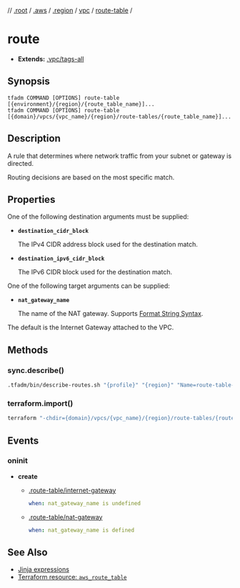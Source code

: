 // [.root] / [.aws] / [.region] / [vpc] / [route-table] /

# route

- **Extends:** [.vpc/tags-all](.vpc/tags-all.md)

## Synopsis

```
tfadm COMMAND [OPTIONS] route-table [{environment}/{region}/{route_table_name}]...
tfadm COMMAND [OPTIONS] route-table [{domain}/vpcs/{vpc_name}/{region}/route-tables/{route_table_name}]...
```

## Description

A rule that determines where network traffic from your subnet or gateway is directed.

Routing decisions are based on the most specific match.

## Properties

One of the following destination arguments must be supplied:

- **`destination_cidr_block`**

  The IPv4 CIDR address block used for the destination match.

- **`destination_ipv6_cidr_block`**

  The IPv6 CIDR block used for the destination match.

One of the following target arguments can be supplied:

- **`nat_gateway_name`**

  The name of the NAT gateway. Supports [Format String Syntax].

The default is the Internet Gateway attached to the VPC.

## Methods

### sync.describe()

```bash
.tfadm/bin/describe-routes.sh "{profile}" "{region}" "Name=route-table-id,Values={RouteTableId}"
```

### terraform.import()

```bash
terraform "-chdir={domain}/vpcs/{vpc_name}/{region}/route-tables/{route_table_name}" import "-input=false" "aws_route.{route_id_}" "{RouteTableId}_{destination}"
```

## Events

### oninit

- **create**

  - [.route-table/internet-gateway]
  
    ```yaml
    when: nat_gateway_name is undefined
    ```

  - [.route-table/nat-gateway]

    ```yaml
    when: nat_gateway_name is defined
    ```

## See Also

- [Jinja expressions](https://jinja.palletsprojects.com/en/3.1.x/templates/#expressions)
- [Terraform resource: `aws_route_table`](https://registry.terraform.io/providers/hashicorp/aws/latest/docs/resources/route_table)

[.aws]: README.md
[.region]: .region.md
[.root]: ../../../.tfadm/resources/README.md
[.route-table/internet-gateway]: .route-table/internet-gateway.md
[.route-table/nat-gateway]: .route-table/nat-gateway.md
[Format String Syntax]: https://docs.python.org/3/library/string.html#format-string-syntax
[route-table]: route-table.md
[vpc]: vpc.md
